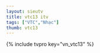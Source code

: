```yaml
---
layout: sieutv
title: vtc13 itv
tags: ["VTC","Nhạc"]
thumb: vtc13
---
```

{% include tvpro key="vn_vtc13" %}
